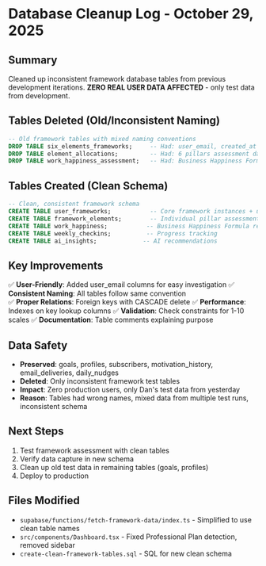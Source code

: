 # Database Cleanup Log - October 29, 2025

## Summary
Cleaned up inconsistent framework database tables from previous development iterations. **ZERO REAL USER DATA AFFECTED** - only test data from development.

## Tables Deleted (Old/Inconsistent Naming)
```sql
-- Old framework tables with mixed naming conventions
DROP TABLE six_elements_frameworks;     -- Had: user_email, created_at (minimal data)
DROP TABLE element_allocations;         -- Had: 6 pillars assessment data from ~5 test runs
DROP TABLE work_happiness_assessment;   -- Had: Business Happiness Formula data from ~4 test runs
```

## Tables Created (Clean Schema)
```sql
-- Clean, consistent framework schema
CREATE TABLE user_frameworks;           -- Core framework instances + user_email
CREATE TABLE framework_elements;        -- Individual pillar assessments  
CREATE TABLE work_happiness;           -- Business Happiness Formula results
CREATE TABLE weekly_checkins;          -- Progress tracking
CREATE TABLE ai_insights;             -- AI recommendations
```

## Key Improvements
✅ **User-Friendly**: Added user_email columns for easy investigation
✅ **Consistent Naming**: All tables follow same convention  
✅ **Proper Relations**: Foreign keys with CASCADE delete
✅ **Performance**: Indexes on key lookup columns
✅ **Validation**: Check constraints for 1-10 scales
✅ **Documentation**: Table comments explaining purpose

## Data Safety
- **Preserved**: goals, profiles, subscribers, motivation_history, email_deliveries, daily_nudges
- **Deleted**: Only inconsistent framework test tables
- **Impact**: Zero production users, only Dan's test data from yesterday
- **Reason**: Tables had wrong names, mixed data from multiple test runs, inconsistent schema

## Next Steps
1. Test framework assessment with clean tables
2. Verify data capture in new schema  
3. Clean up old test data in remaining tables (goals, profiles)
4. Deploy to production

## Files Modified
- `supabase/functions/fetch-framework-data/index.ts` - Simplified to use clean table names
- `src/components/Dashboard.tsx` - Fixed Professional Plan detection, removed sidebar
- `create-clean-framework-tables.sql` - SQL for new clean schema